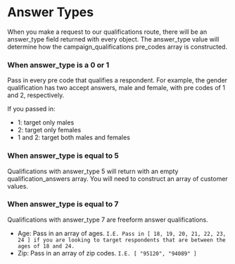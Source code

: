 # Answer Types

When you make a request to our qualifications route, there will be an answer_type field returned with every object.
The answer_type value will determine how the campaign_qualifications pre_codes array is constructed.

### When answer_type is a 0 or 1
Pass in every pre code that qualifies a respondent. For example, the gender qualification has two accept answers,
male and female, with pre codes of 1 and 2, respectively.

If you passed in:

* 1: target only males
* 2: target only females
* 1 and 2: target both males and females

### When answer_type is equal to 5
Qualifications with answer_type 5 will return with an empty qualification_answers array. You will need to construct
an array of customer values.

### When answer_type is equal to 7
Qualifications with answer_type 7 are freeform answer qualifications.

* Age: Pass in an array of ages. `I.E. Pass in [ 18, 19, 20, 21, 22, 23, 24 ] if you are looking to target respondents that are between the ages of 18 and 24.`
* Zip: Pass in an array of zip codes. `I.E. [ "95120", "94089" ]`